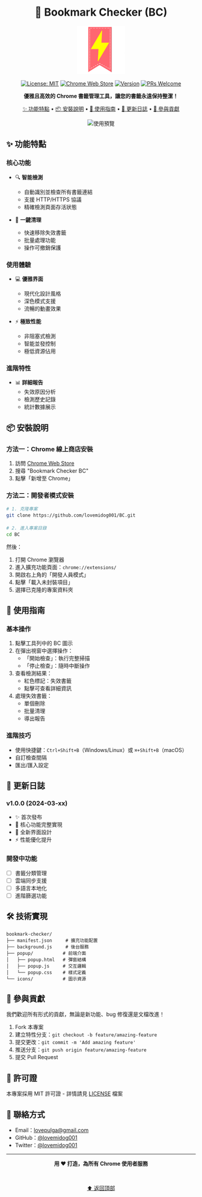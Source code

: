 <div align="center">

# 🔖 Bookmark Checker (BC)

<img src="icons/icon128.png" alt="BC Logo" width="128" height="128">

[![License: MIT](https://img.shields.io/badge/License-MIT-yellow.svg)](https://opensource.org/licenses/MIT)
[![Chrome Web Store](https://img.shields.io/badge/Chrome-Extension-green.svg)](https://chrome.google.com/webstore)
[![Version](https://img.shields.io/badge/version-1.0.0-blue.svg)](https://github.com/lovemidog001/BC/releases)
[![PRs Welcome](https://img.shields.io/badge/PRs-welcome-brightgreen.svg)](http://makeapullrequest.com)

**優雅且高效的 Chrome 書籤管理工具，讓您的書籤永遠保持整潔！**

[✨ 功能特點](#-功能特點) •
[📦 安裝說明](#-安裝說明) •
[🚀 使用指南](#-使用指南) •
[🔄 更新日誌](#-更新日誌) •
[🤝 參與貢獻](#-參與貢獻)

<p align="center">
  <img src="screenshots/preview.gif" alt="使用預覽" width="600">
</p>

</div>

## ✨ 功能特點

### 核心功能
- 🔍 **智能檢測**
  - 自動識別並檢查所有書籤連結
  - 支援 HTTP/HTTPS 協議
  - 精確檢測頁面存活狀態
  
- 🎯 **一鍵清理**
  - 快速移除失效書籤
  - 批量處理功能
  - 操作可撤銷保護

### 使用體驗
- 💻 **優雅界面**
  - 現代化設計風格
  - 深色模式支援
  - 流暢的動畫效果
  
- ⚡ **極致性能**
  - 非阻塞式檢測
  - 智能並發控制
  - 極低資源佔用

### 進階特性
- 📊 **詳細報告**
  - 失效原因分析
  - 檢測歷史記錄
  - 統計數據展示

## 📦 安裝說明

### 方法一：Chrome 線上商店安裝
1. 訪問 [Chrome Web Store](https://chrome.google.com/webstore)
2. 搜尋 "Bookmark Checker BC"
3. 點擊「新增至 Chrome」

### 方法二：開發者模式安裝
```bash
# 1. 克隆專案
git clone https://github.com/lovemidog001/BC.git

# 2. 進入專案目錄
cd BC
```

然後：
1. 打開 Chrome 瀏覽器
2. 進入擴充功能頁面：`chrome://extensions/`
3. 開啟右上角的「開發人員模式」
4. 點擊「載入未封裝項目」
5. 選擇已克隆的專案資料夾

## 🚀 使用指南

### 基本操作
1. 點擊工具列中的 BC 圖示
2. 在彈出視窗中選擇操作：
   - 「開始檢查」：執行完整掃描
   - 「停止檢查」：隨時中斷操作
3. 查看檢測結果：
   - 紅色標記：失效書籤
   - 點擊可查看詳細資訊
4. 處理失效書籤：
   - 單個刪除
   - 批量清理
   - 導出報告

### 進階技巧
- 使用快捷鍵：`Ctrl+Shift+B`（Windows/Linux）或 `⌘+Shift+B`（macOS）
- 自訂檢查間隔
- 匯出/匯入設定

## 🔄 更新日誌

### v1.0.0 (2024-03-xx)
- ✨ 首次發布
- 🎉 核心功能完整實現
- 🌈 全新界面設計
- ⚡️ 性能優化提升

### 開發中功能
- [ ] 書籤分類管理
- [ ] 雲端同步支援
- [ ] 多語言本地化
- [ ] 進階篩選功能

## 🛠️ 技術實現

```
bookmark-checker/
├── manifest.json     # 擴充功能配置
├── background.js     # 後台服務
├── popup/           # 前端介面
│   ├── popup.html   # 彈窗結構
│   ├── popup.js     # 交互邏輯
│   └── popup.css    # 樣式定義
└── icons/           # 圖示資源
```

## 🤝 參與貢獻

我們歡迎所有形式的貢獻，無論是新功能、bug 修復還是文檔改進！

1. Fork 本專案
2. 建立特性分支：`git checkout -b feature/amazing-feature`
3. 提交更改：`git commit -m 'Add amazing feature'`
4. 推送分支：`git push origin feature/amazing-feature`
5. 提交 Pull Request

## 📝 許可證

本專案採用 MIT 許可證 - 詳情請見 [LICENSE](LICENSE) 檔案

## 📮 聯絡方式

- Email：lovepulga@gmail.com
- GitHub：[@lovemidog001](https://github.com/lovemidog001)
- Twitter：[@lovemidog001](https://twitter.com/lovemidog001)

---

<div align="center">
  
**用 ❤️ 打造，為所有 Chrome 使用者服務**

<br>

[⬆ 返回頂部](#-bookmark-checker-bc)

</div>